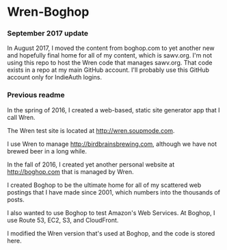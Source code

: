 # Wren-Boghop

### September 2017 update

In August 2017, I moved the content from boghop.com to yet another new and hopefully final home for all of my content, which is sawv.org. I'm not using this repo to host the Wren code that manages sawv.org. That code exists in a repo at my main GitHub account. I'll probably use this GitHub account only for IndieAuth logins.


### Previous readme

In the spring of 2016, I created a web-based, static site generator app that I call Wren.

The Wren test site is located at <http://wren.soupmode.com>.

I use Wren to manage <http://birdbrainsbrewing.com>, although we have not brewed beer in a long while.

In the fall of 2016, I created yet another personal website at <http://boghop.com> that is managed by Wren. 

I created Boghop to be the ultimate home for all of my scattered web postings that I have made since 2001, which numbers into the thousands of posts.

I also wanted to use Boghop to test Amazon's Web Services. At Boghop, I use Route 53, EC2, S3, and CloudFront.

I modified the Wren version that's used at Boghop, and the code is stored here.

